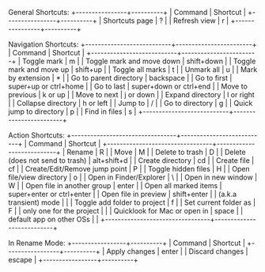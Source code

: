 General Shortcuts:
+----------------+----------+
|    Command     | Shortcut |
+----------------+----------+
| Shortcuts page | ?        |
| Refresh view   | r        |
+----------------+----------+

Navigation Shortcuts:
+---------------------------+------------------------+
|          Command          |        Shortcut        |
+---------------------------+------------------------+
| Toggle mark               | m                      |
| Toggle mark and move down | shift+down             |
| Toggle mark and move up   | shift+up               |
| Toggle all marks          | t                      |
| Unmark all                | u                      |
| Mark by extension         | *                      |
| Go to parent directory    | backspace              |
| Go to first               | super+up or ctrl+home  |
| Go to last                | super+down or ctrl+end |
| Move to previous          | k or up                |
| Move to next              | j or down              |
| Expand directory          | l or right             |
| Collapse directory        | h or left              |
| Jump to                   | /                      |
| Go to directory           | g                      |
| Quick jump to directory   | p                      |
| Find in files             | s                      |
+---------------------------+------------------------+

Action Shortcuts:
+---------------------------------+---------------------------+
|             Command             |          Shortcut         |
+---------------------------------+---------------------------+
| Rename                          | R                         |
| Move                            | M                         |
| Delete to trash                 | D                         |
| Delete (does not send to trash) | alt+shift+d               |
| Create directory                | cd                        |
| Create file                     | cf                        |
| Create/Edit/Remove jump point   | P                         |
| Toggle hidden files             | H                         |
| Open file/view directory        | o                         |
| Open in Finder/Explorer         | \                         |
| Open in new window              | W                         |
| Open file in another group      | enter                     |
| Open all marked items           | super+enter or ctrl+enter |
| Open file in preview            | shift+enter               |
| (a.k.a transient) mode          |                           |
| Toggle add folder to project    | f                         |
| Set current folder as           | F                         |
| only one for the project        |                           |
| Quicklook for Mac or open in    | space                     |
| default app on other OSs        |                           |
+---------------------------------+---------------------------+

In Rename Mode:
+-----------------+----------+
|     Command     | Shortcut |
+-----------------+----------+
| Apply changes   | enter    |
| Discard changes | escape   |
+-----------------+----------+

